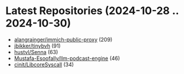 # Latest Repositories (2024-10-28 .. 2024-10-30)

- [alangrainger/immich-public-proxy](https://github.com/alangrainger/immich-public-proxy) (209)
- [jbikker/tinybvh](https://github.com/jbikker/tinybvh) (91)
- [hustvl/Senna](https://github.com/hustvl/Senna) (63)
- [Mustafa-Esoofally/llm-podcast-engine](https://github.com/Mustafa-Esoofally/llm-podcast-engine) (46)
- [cinit/LibcoreSyscall](https://github.com/cinit/LibcoreSyscall) (34)
